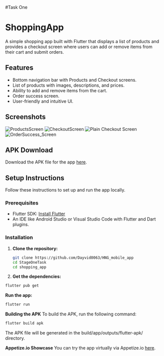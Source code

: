 
#Task One
# ShoppingApp

A simple shopping app built with Flutter that displays a list of products and provides a checkout screen where users can add or remove items from their cart and submit orders.

## Features

- Bottom navigation bar with Products and Checkout screens.
- List of products with images, descriptions, and prices.
- Ability to add and remove items from the cart.
- Order success screen.
- User-friendly and intuitive UI.

## Screenshots

![ProductsScreen]()
![CheckoutScreen]()
![Plain Checkout Screen]()
![OrderSuccess_Screen]()

## APK Download

Download the APK file for the app [here](https://upload-apk.com/en/grOUyRkVjc3vSUx).

## Setup Instructions

Follow these instructions to set up and run the app locally.

### Prerequisites

- Flutter SDK: [Install Flutter](https://flutter.dev/docs/get-started/install)
- An IDE like Android Studio or Visual Studio Code with Flutter and Dart plugins.

### Installation

1. **Clone the repository:**

   ```bash
   git clone https://github.com/Dayvid0063/HNG_mobile_app
   cd StageOneTask
   cd shopping_app
   ```
   
2. **Get the dependencies:**

```bash
flutter pub get
```

**Run the app:**

```bash
flutter run
```

**Building the APK**
To build the APK, run the following command:

```bash
flutter build apk
```

The APK file will be generated in the build/app/outputs/flutter-apk/ directory.

**Appetize.io Showcase**
You can try the app virtually via Appetize.io [here](https://appetize.io/app/exlss4v7txy6feno7fptutwiii).
